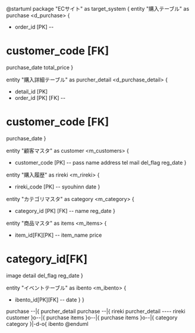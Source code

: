 @startuml
package "ECサイト" as target_system {
entity "購入テーブル" as purchase <d_purchase> {
+ order_id [PK]
--
# customer_code [FK]
purchase_date
total_price
}

entity "購入詳細テーブル" as purcher_detail <d_purchase_detail> {
+ detail_id [PK]
+ order_id [PK] [FK]
--
# customer_code [FK]
purchase_date
}

entity "顧客マスタ" as customer <m_customers> {
+ customer_code [PK]
--
pass
name
address
tel
mail
del_flag
reg_date
}

entity "購入履歴" as rireki <m_rireki> {
+ rireki_code [PK]
--
syouhinn
date
}

entity "カテゴリマスタ" as category <m_category> {
+ category_id [PK] [FK]
--
name
reg_date
}

entity "商品マスタ" as items <m_items> {
+ item_id[FK][PK]
--
item_name
price
# category_id[FK]
image
detail
del_flag
reg_date
}

entity "イベントテーブル" as ibento <m_ibento> {
+ ibento_id[PK][FK]
--
date
}
}

purchase --|{ purcher_detail
purchase --|{ rireki
purcher_detail ---- rireki
customer }o--|{ purchase
items }o--|{ purchase
items }o--|{ category
category }|-d-o{ ibento
@enduml
